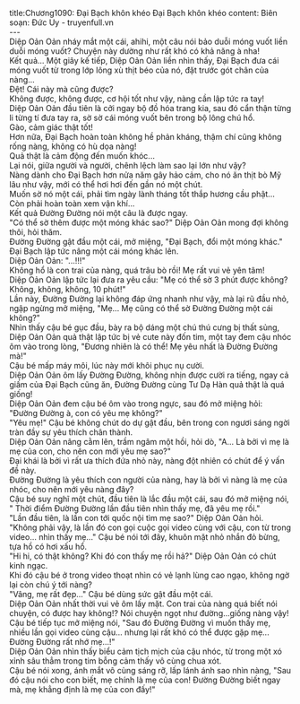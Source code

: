 title:Chương1090: Đại Bạch khôn khéo Đại Bạch khôn khéo
content:
Biên soạn: Đức Uy - truyenfull.vn<br>---<br>Diệp Oản Oản nháy mắt một cái, ahihi, một câu nói bảo duỗi móng vuốt liền duỗi móng vuốt? Chuyện này dường như rất khó có khả năng à nha!<br>Kết quả... Một giây kế tiếp, Diệp Oản Oản liền nhìn thấy, Đại Bạch đưa cái móng vuốt từ trong lớp lông xù thịt béo của nó, đặt trước gót chân của nàng...<br>Đệt! Cái này mà cũng được?<br>Không được, không được, cơ hội tốt như vậy, nàng cần lập tức ra tay!<br>Diệp Oản Oản đầu tiên là cởi ngay bộ đồ hóa trang kia, sau đó cẩn thận từng li từng tí đưa tay ra, sờ sờ cái móng vuốt bên trong bộ lông chú hổ.<br>Gào, cảm giác thật tốt!<br>Hơn nữa, Đại Bạch hoàn toàn không hề phản kháng, thậm chí cũng không rống nàng, không có hù dọa nàng!<br>Quả thật là cảm động đến muốn khóc...<br>Lại nói, giữa người và người, chênh lệch làm sao lại lớn như vậy?<br>Nàng dành cho Đại Bạch hơn nửa năm gây hảo cảm, cho nó ăn thịt bò Mỹ lâu như vậy, mới có thể hơi hơi đến gần nó một chút.<br>Muốn sờ nó một cái, phải tìm ngày lành tháng tốt thắp hương cầu phật... Còn phải hoàn toàn xem vận khí...<br>Kết quả Đường Đường nói một câu là được ngay.<br>"Có thể sờ thêm được một móng khác sao?" Diệp Oản Oản mong đợi không thôi, hỏi thăm.<br>Đường Đường gật đầu một cái, mở miệng, "Đại Bạch, đổi một móng khác."<br>Đại Bạch lập tức nâng một cái móng khác lên.<br>Diệp Oản Oản: "...!!!"<br>Không hổ là con trai của nàng, quá trâu bò rồi! Mẹ rất vui vẻ yên tâm!<br>Diệp Oản Oản lập tức lại đưa ra yêu cầu: "Mẹ có thể sờ 3 phút được không? Không, không, không, 10 phút!"<br>Lần này, Đường Đường lại không đáp ứng nhanh như vậy, mà lại rũ đầu nhỏ, ngập ngừng mở miệng, "Mẹ... Mẹ cũng có thể sờ Đường Đường một cái không?"<br>Nhìn thấy cậu bé gục đầu, bày ra bộ dáng một chú thú cưng bị thất sủng, Diệp Oản Oản quả thật lập tức bị vẻ cute này đốn tim, một tay đem cậu nhóc ôm vào trong lòng, "Đương nhiên là có thể! Mẹ yêu nhất là Đường Đường mà!"<br>Cậu bé mấp máy môi, lúc này mới khôi phục nụ cười.<br>Diệp Oản Oản ôm lấy Đường Đường, không nhịn được cười ra tiếng, ngay cả giấm của Đại Bạch cũng ăn, Đường Đường cùng Tư Dạ Hàn quả thật là quá giống!<br>Diệp Oản Oản đem cậu bé ôm vào trong ngực, sau đó mở miệng hỏi: "Đường Đường à, con có yêu mẹ không?"<br>"Yêu mẹ!" Cậu bé không chút do dự gật đầu, bên trong con ngươi sáng ngời tràn đầy sự yêu thích chân thành.<br>Diệp Oản Oản nâng cằm lên, trầm ngâm một hồi, hỏi dò, "A... Là bởi vì mẹ là mẹ của con, cho nên con mới yêu mẹ sao?"<br>Đại khái là bởi vì rất ưa thích đứa nhỏ này, nàng đột nhiên có chút để ý vấn đề này.<br>Đường Đường là yêu thích con người của nàng, hay là bởi vì nàng là mẹ của nhóc, cho nên mới yêu nàng đây?<br>Cậu bé suy nghĩ một chút, đầu tiên là lắc đầu một cái, sau đó mở miệng nói, " Thời điểm Đường Đường lần đầu tiên nhìn thấy mẹ, đã yêu mẹ rồi."<br>"Lần đầu tiên, là lần con tới quốc nội tìm mẹ sao?" Diệp Oản Oản hỏi.<br>"Không phải vậy, là lần đó con gọi cuộc gọi video cùng với cậu, con từ trong video... nhìn thấy mẹ..." Cậu bé nói tới đây, khuôn mặt nhỏ nhắn đỏ bừng, tựa hồ có hơi xấu hổ.<br>"Hi hi, có thật không? Khi đó con thấy mẹ rồi hả?" Diệp Oản Oản có chút kinh ngạc.<br>Khi đó cậu bé ở trong video thoạt nhìn có vẻ lạnh lùng cao ngạo, không ngờ lại còn chú ý tới nàng?<br>"Vâng, mẹ rất đẹp..." Cậu bé dùng sức gật đầu một cái.<br>Diệp Oản Oản nhất thời vui vẻ ôm lấy mặt. Con trai của nàng quá biết nói chuyện, có được hay không!? Nói chuyện ngọt như đường…giống nàng vậy!<br>Cậu bé tiếp tục mở miệng nói, "Sau đó Đường Đường vì muốn thấy mẹ, nhiều lần gọi video cùng cậu... nhưng lại rất khó có thể được gặp mẹ... Đường Đường rất nhớ mẹ…!"<br>Diệp Oản Oản nhìn thấy biểu cảm tịch mịch của cậu nhóc, từ trong một xó xỉnh sâu thẳm trong tim bỗng cảm thấy vô cùng chua xót.<br>Cậu bé nói xong, ánh mắt vô cùng sáng rỡ, lấp lánh ánh sao nhìn nàng, "Sau đó cậu nói cho con biết, mẹ chính là mẹ của con! Đường Đường biết ngay mà, mẹ khẳng định là mẹ của con đấy!"